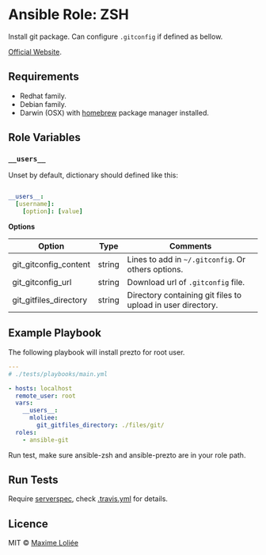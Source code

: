 # Ansible Role: ZSH

Install git package. Can configure `.gitconfig` if defined as bellow.

[Official Website](http://git-scm.com/).

## Requirements

- Redhat family.
- Debian family.
- Darwin (OSX) with [homebrew](http://brew.sh/) package manager installed.

## Role Variables

### `__users__`

Unset by default, dictionary should defined like this:

```yaml

__users__:
  [username]:
    [option]: [value]
```

**Options**

| Option                   | Type     | Comments                                                    |
|--------------------------|----------|-------------------------------------------------------------|
| git_gitconfig_content    | string   | Lines to add in `~/.gitconfig`. Or others options.          |
| git_gitconfig_url        | string   | Download url of `.gitconfig` file.                          |
| git_gitfiles_directory   | string   | Directory containing git files to upload in user directory. |

## Example Playbook

The following playbook will install prezto for root user.

``` yaml
---
# ./tests/playbooks/main.yml

- hosts: localhost
  remote_user: root
  vars:
    __users__:
      mloliee:
        git_gitfiles_directory: ./files/git/
  roles:
    - ansible-git

```

Run test, make sure ansible-zsh and ansible-prezto are in your role path.

## Run Tests

Require [serverspec](http://serverspec.org/), check [.travis.yml](.travis.yml) for details.

## Licence

MIT © [Maxime Loliée](https://github.com/loliee/)
